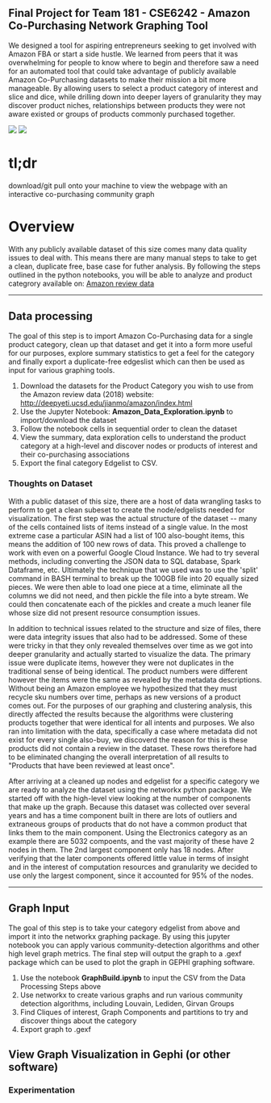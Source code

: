 ## Final Project for Team 181 - CSE6242 - Amazon Co-Purchasing Network Graphing Tool

We designed a tool for aspiring entrepreneurs seeking to get involved with Amazon FBA or start a side hustle. We learned from peers that it was overwhelming for people to know where to begin and therefore saw a need for an automated tool that could take advantage of publicly available Amazon Co-Purchasing datasets to make their mission a bit more manageable.  By allowing users to select a product category of interest and slice and dice, while drilling down into deeper layers of granularity they may discover product niches, relationships between products they were not aware existed or groups of products commonly purchased together.




<p float="center">
 <img src="https://github.com/0n0n0m0uz/CSE6242_Team181_Amazon/blob/main/images/maximal_cliques2.jpg"/>
 <img src="https://github.com/0n0n0m0uz/CSE6242_Team181_Amazon/blob/main/images/LeidenImg.png"/>
</p>

# tl;dr 
download/git pull onto your machine to view the webpage with an interactive co-purchasing community graph

# Overview

With any publicly available dataset of this size comes many data quality issues to deal with.  This means there are many manual steps to take to get a clean, duplicate free, base case for futher analysis.  By following the steps outlined in the python notebooks, you will be able to analyze and product categrory available on: 
[Amazon review data](http://deepyeti.ucsd.edu/jianmo/amazon/index.html)

***
## Data processing

The goal of this step is to import Amazon Co-Purchasing data for a single product category, clean up that dataset and get it into a form more useful for our purposes, explore summary statistics to get a feel for the category and finally export a duplicate-free edgeslist which can then be used as input for various graphing tools.

1. Download the datasets for the Product Category you wish to use from the Amazon review data (2018) website:
http://deepyeti.ucsd.edu/jianmo/amazon/index.html
2. Use the Jupyter Notebook: **Amazon_Data_Exploration.ipynb** to import/download the dataset
3. Follow the notebook cells in sequential order to clean the dataset
4. View the summary, data exploration cells to understand the product category at a high-level and discover nodes or products of interest and their co-purchasing associations
5. Export the final category Edgelist to CSV.

### Thoughts on Dataset
With a public dataset of this size, there are a host of data wrangling tasks to perform to get a clean subeset to create the node/edgelists needed for visualization. The first step was the actual structure of the dataset -- many of the cells contained lists of items instead of a single value. In the most extreme case a particular ASIN had a list of 100 also-bought items, this means the addition of 100 new rows of data.  This proved a challenge to work with even on a powerful Google Cloud Instance.  We had to try several methods, including converting the JSON data to SQL database, Spark Dataframe, etc. Ultimately the technique that we used was to use the 'split' command in BASH terminal to break up the 100GB file into 20 equally sized pieces.  We were then able to load one piece at a time, eliminate all the columns we did not need, and then pickle the file into a byte stream.  We could then concatenate each of the pickles and create a much leaner file whose size did not present resource consumption issues.

In addition to technical issues related to the structure and size of files, there were data integrity issues that also had to be addressed.  Some of these were tricky in that they only revealed themselves over time as we got into deeper granularity and actually started to visualize the data.  The primary issue were duplicate items, however they were not duplicates in the traditional sense of being identical.  The product numbers were different however the items were the same as revealed by the metadata descriptions.  Without being an Amazon employee we hypothesized that they must recycle sku numbers over time, perhaps as new versions of a product comes out.  For the purposes of our graphing and clustering analysis, this directly affected the results because the algorithms were clustering products together that were identical for all intents and purposes. We also ran into limitation with the data, specifically a case where metadata did not exist for every single also-buy, we discoverd the reason for this is these products did not contain a review in the dataset.  These rows therefore had to be eliminated changing the overall interpretation of all results to "Products that have been reviewed at least once".

After arriving at a cleaned up nodes and edgelist for a specific category we are ready to analyze the dataset using the networkx python package.  We started off with the high-level view looking at the number of components that make up the graph. Because this dataset was collected over several years and has a time component built in there are lots of outliers and extraneous groups of products that do not have a common product that links them to the main component.  Using the Electronics category as an example there are 5032 compoents, and the vast majority of these have 2 nodes in them.  The 2nd largest component only has 18 nodes.  After verifying that the later components offered little value in terms of insight and in the interest of computation resources and granularity we decided to use only the largest component, since it accounted for 95% of the nodes.

***
## Graph Input

The goal of this step is to take your category edgelist from above and import it into the networkx graphing package.  By using this jupyter notebook you can apply various community-detection algorithms and other high level graph metrics.  The final step will output the graph to a .gexf package which can be used to plot the graph in GEPHI graphing software.

1. Use the notebook **GraphBuild.ipynb** to input the CSV from the Data Processing Steps above
2. Use networkx to create various graphs and run various community detection algorithms, including Louvain, Lediden, Girvan Groups
3. Find Cliques of interest, Graph Components and partitions to try and discover things about the category
4. Export graph to .gexf

## View Graph Visualization in Gephi (or other software)

### Experimentation




